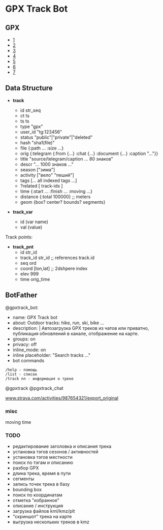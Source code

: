 # GPX Track Bot

## GPX

- [1](https://www.topografix.com/gpx.asp)
- [2](https://www.topografix.com/GPX/1/1/gpx.xsd)
- [3](https://en.wikipedia.org/wiki/GPS_Exchange_Format)
- [4](https://wiki.openstreetmap.org/wiki/GPX)
- [5](https://github.com/mpetazzoni/leaflet-gpx)
- [6](https://github.com/mapbox/leaflet-omnivore)
- [7](https://leafletjs.com/plugins.html)

## Data Structure

- **track**
  - id        str_seq
  - ct        ts
  - ts        ts
  - type      "gpx"
  - user_id   "tg:123456"
  - status    "public"|"private"|"deleted"
  - hash      "sha1(file)"
  - file      {:path ... :size ...}
  - orig      {:telegram {:from {...} :chat {...} :document {...} :caption "..."}}
  - title     "source/telegram/caption ... 80 знаков"
  - descr     "... 1000 знаков ..."
  - season    ["зима"]
  - activity  ["вело" "пеший"]
  - tags      [... all indexed tags ...]
  - ?related   [ track-ids ]
  - time      {:start ... :finish ... :moving ...}
  - distance  {:total 100000}   ;; meters
  - geom      {box? center? bounds? segments}

- **track_var**
  - id  (var name)
  - val (value)

Track points:

- **track_pnt**
  - id        str_id
  - track_id  str_id      ;; references track.id
  - seq       ord
  - coord     [lon,lat]   ;; 2dshpere index
  - elev      999
  - time      orig_time

## BotFather

@gpxtrack_bot:

- name: GPX Track bot
- about: Outdoor tracks: hike, run, ski, bike ...
- description: |
    Автозагрузка GPX треков из чатов или приватно, публикация обновлений в канале, отображение на карте.
- groups: on
- privacy: off
- inline_mode: on
- inline placeholder: "Search tracks ..."
- bot commands

```text
/help - помощь
/list - список
/track nn - информация о треке
```

@gpxtrack
@pgxtrack_chat

www.strava.com/activities/987654321/export_original

### misc

moving time

### TODO

- редактирование заголовка и описания трека
- установка тэгов сезонов / активностей
- установка тэгов местности
- поиск по тэгам и описанию
- разбор GPX
- длина трека, время в пути
- сегменты
- запись точек трека в базу
- bounding box
- поиск по координатам
- отметка "избранное"
- описание / инструкция
- загрузка файлов kml/kmz/plt
- "скриншот" трека на карте
- выгрузка нескольких треков в kmz

